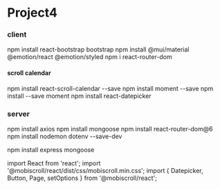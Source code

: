 # Project4

### client 
npm install react-bootstrap bootstrap
npm install @mui/material @emotion/react @emotion/styled
npm i react-router-dom

#### scroll calendar
npm install react-scroll-calendar --save
npm install moment --save
npm install --save moment
npm install react-datepicker


### server
npm install axios
npm install mongoose
npm install react-router-dom@6
npm install nodemon dotenv --save-dev

npm install express mongoose

import React from 'react';
import '@mobiscroll/react/dist/css/mobiscroll.min.css';
import { Datepicker, Button, Page, setOptions } from '@mobiscroll/react';

